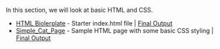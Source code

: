 In this section, we will look at basic HTML and CSS.
* [HTML Biolerplate](https://github.com/MathuraMG/IMA-Low-Res-Connections-Lab/tree/master/Week_00%7CIntro_to_HTML/HTML%20Boilerplate) - Starter index.html file | [Final Output](https://mathuramg.com/IMA-Low-Res-Connections-Lab/Week_01|Intro_to_HTML/HTML%20Boilerplate/index.html)
* [Simple_Cat_Page](https://github.com/MathuraMG/IMA-Low-Res-Connections-Lab/tree/master/Week_00%7CIntro_to_HTML/Simple_Cat_Page) - Sample HTML page with some basic CSS styling | [Final Output](https://mathuramg.com/IMA-Low-Res-Connections-Lab/Week_01|Intro_to_HTML/Simple_Cat_Page/index.html)
